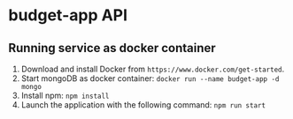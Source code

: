# budget-app API

## Running service as docker container
1. Download and install Docker from `https://www.docker.com/get-started`.
2. Start mongoDB as docker container: `docker run --name budget-app -d mongo`
3. Install npm: `npm install`
4. Launch the application with the following command: `npm run start`
